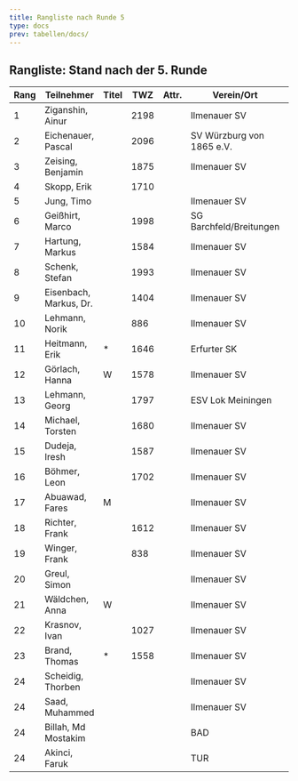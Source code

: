 ```yaml
---
title: Rangliste nach Runde 5
type: docs
prev: tabellen/docs/
---
```


## Rangliste: Stand nach der 5. Runde

| Rang | Teilnehmer            | Titel | TWZ  | Attr. | Verein/Ort            | Land    | S  | R  | V  | Punkte | BH   | SB   | ARO  | WIN |
|------|-----------------------|-------|------|-------|-----------------------|---------|----|----|----|--------|------|------|------|-----|
| 1    | Ziganshin, Ainur       |       | 2198 |       | Ilmenauer SV           | RUS     | 4  | 1  | 0  | 4.5    | 16.0 | 14.00| 1852 | 4   |
| 2    | Eichenauer, Pascal     |       | 2096 |       | SV Würzburg von 1865 e.V. | GER     | 3  | 1  | 0  | 3.5    | 16.0 | 9.50 | 1691 | 3   |
| 3    | Zeising, Benjamin      |       | 1875 |       | Ilmenauer SV           | GER     | 3  | 1  | 1  | 3.5    | 14.5 | 9.00 | 1752 | 3   |
| 4    | Skopp, Erik            |       | 1710 |       |                        | GER     | 3  | 0  | 1  | 3.0    | 14.0 | 5.50 | 1551 | 3   |
| 5    | Jung, Timo             |       |      |       | Ilmenauer SV           | GER     | 3  | 0  | 1  | 3.0    | 11.0 | 4.50 | 1583 | 3   |
| 6    | Geißhirt, Marco        |       | 1998 |       | SG Barchfeld/Breitungen | GER     | 2  | 1  | 1  | 2.5    | 15.0 | 5.75 | 1868 | 2   |
| 7    | Hartung, Markus        |       | 1584 |       | Ilmenauer SV           | GER     | 2  | 1  | 2  | 2.5    | 14.5 | 5.50 | 1754 | 2   |
| 8    | Schenk, Stefan         |       | 1993 |       | Ilmenauer SV           | GER     | 2  | 1  | 2  | 2.5    | 14.0 | 6.25 | 1518 | 2   |
| 9    | Eisenbach, Markus, Dr. |       | 1404 |       | Ilmenauer SV           | GER     | 2  | 1  | 1  | 2.5    | 13.5 | 5.25 | 1766 | 2   |
| 10   | Lehmann, Norik         |       | 886  |       | Ilmenauer SV           | GER     | 2  | 0  | 2  | 2.0    | 14.5 | 4.50 | 1532 | 2   |
| 11   | Heitmann, Erik         | *     | 1646 |       | Erfurter SK            | GER     | 2  | 0  | 1  | 2.0    | 14.5 | 4.00 | 1391 | 2   |
| 12   | Görlach, Hanna         | W     | 1578 |       | Ilmenauer SV           | GER     | 2  | 0  | 3  | 2.0    | 12.5 | 3.50 | 1603 | 2   |
| 13   | Lehmann, Georg         |       | 1797 |       | ESV Lok Meiningen      | GER     | 2  | 0  | 2  | 2.0    | 12.0 | 2.50 | 1289 | 2   |
| 14   | Michael, Torsten       |       | 1680 |       | Ilmenauer SV           | GER     | 2  | 0  | 2  | 2.0    | 11.0 | 1.50 | 1330 | 2   |
| 15   | Dudeja, Iresh          |       | 1587 |       | Ilmenauer SV           | IND     | 2  | 0  | 2  | 2.0    | 10.5 | 4.00 | 1047 | 2   |
| 16   | Böhmer, Leon           |       | 1702 |       | Ilmenauer SV           | GER     | 1  | 0  | 3  | 1.0    | 13.0 | 2.50 | 1491 | 1   |
| 17   | Abuawad, Fares         | M     |      |       | Ilmenauer SV           | PSE     | 1  | 0  | 3  | 1.0    | 13.0 | 2.00 | 1497 | 1   |
| 18   | Richter, Frank         |       | 1612 |       | Ilmenauer SV           | GER     | 0  | 2  | 2  | 1.0    | 12.0 | 2.25 | 1445 | 0   |
| 19   | Winger, Frank          |       | 838  |       | Ilmenauer SV           | GER     | 1  | 0  | 4  | 1.0    | 11.0 | 0.00 | 1077 | 1   |
| 20   | Greul, Simon           |       |      |       | Ilmenauer SV           | GER     | 0  | 2  | 2  | 1.0    | 10.5 | 1.50 | 1411 | 0   |
| 21   | Wäldchen, Anna         | W     |      |       | Ilmenauer SV           | GER     | 1  | 0  | 3  | 1.0    | 10.0 | 0.50 | 1201 | 1   |
| 22   | Krasnov, Ivan          |       | 1027 |       | Ilmenauer SV           | RUS     | 1  | 0  | 0  | 1.0    | 10.0 | 0.50 | 838  | 1   |
| 23   | Brand, Thomas          | *     | 1558 |       | Ilmenauer SV           | GER     | 0  | 1  | 2  | 0.5    | 12.0 | 1.00 | 1436 | 0   |
| 24   | Scheidig, Thorben      |       |      |       | Ilmenauer SV           | GER     | 0  | 0  | 0  | 0.0    | 10.0 | 0.00 | 0    | 0   |
| 24   | Saad, Muhammed         |       |      |       | Ilmenauer SV           | IRQ     | 0  | 0  | 0  | 0.0    | 10.0 | 0.00 | 0    | 0   |
| 24   | Billah, Md Mostakim    |       |      |       | BAD                    |         | 0  | 0  | 0  | 0.0    | 10.0 | 0.00 | 0    | 0   |
| 24   | Akinci, Faruk          |       |      |       | TUR                    |         | 0  | 0  | 0  | 0.0    | 10.0 | 0.00 | 0    | 0   |
